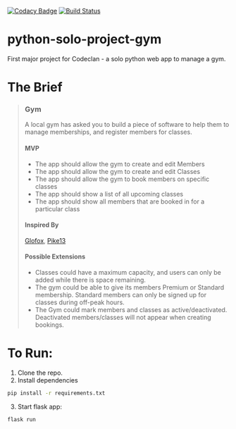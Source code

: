 [![Codacy Badge](https://api.codacy.com/project/badge/Grade/6540b1edef954223a6bf9c8ae9c75795)](https://app.codacy.com/gh/nealeb4zod/python-solo-project-gym?utm_source=github.com&utm_medium=referral&utm_content=nealeb4zod/python-solo-project-gym&utm_campaign=Badge_Grade_Settings)
[![Build Status](https://travis-ci.com/nealeb4zod/python-solo-project-gym.svg?branch=main)](https://travis-ci.com/nealeb4zod/python-solo-project-gym)

# python-solo-project-gym

First major project for Codeclan - a solo python web app to manage a gym.

# The Brief

> ### Gym
>
> A local gym has asked you to build a piece of software to help them to manage memberships, and register members for classes.
>
> #### MVP
>
> -   The app should allow the gym to create and edit Members
> -   The app should allow the gym to create and edit Classes
> -   The app should allow the gym to book members on specific classes
> -   The app should show a list of all upcoming classes
> -   The app should show all members that are booked in for a particular class
>
> #### Inspired By
>
> [Glofox](https://www.glofox.com/club-solution/), [Pike13](https://www.pike13.com/pike13-scheduling-software-demo)
>
> #### Possible Extensions
>
> -   Classes could have a maximum capacity, and users can only be added while there is space remaining.
> -   The gym could be able to give its members Premium or Standard membership. Standard members can only be signed up for classes during off-peak hours.
> -   The Gym could mark members and classes as active/deactivated. Deactivated members/classes will not appear when creating bookings.

# To Run:

1. Clone the repo.
2. Install dependencies

```bash
pip install -r requirements.txt
```

3. Start flask app:

```
flask run
```
